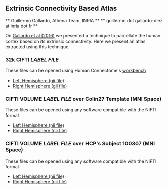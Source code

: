 ## Extrinsic Connectivity Based Atlas
** Guillermo Gallardo, Athena Team, INRIA **
** guillermo dot gallardo-diez at inria dot fr **

On [Gallardo et al (2016)](https://hal.archives-ouvertes.fr/hal-01358436/file/Gallardo.pdf) we presented a technique to parcellate the human cortex based on its extrinsic connectivity. Here we present an atlas extracted using this technique.

### 32k CIFTI *LABEL* _FILE_
These files can be opened using Human Connectome's [workbench](https://www.humanconnectome.org/software/connectome-workbench.html)

- [Left Hemisphere (gii file)](files/EC_atlas.L.32k.label.gii)
- [Right Hemisphere (gii file)](files/EC_atlas.L.32k.label.gii)

### CIFTI VOLUME *LABEL* _FILE_ over Colin27 Template (MNI Space)
These files can be opened using any software compatible with the NIFTI format

- [Left Hemisphere (nii file)](files/EC_atlas.L.colin27.label.nii)
- [Right Hemisphere (nii file)](files/EC_atlas.R.colin27.label.nii)

### CIFTI VOLUME *LABEL* _FILE_ over HCP's Subject 100307 (MNI Space)
These files can be opened using any software compatible with the NIFTI format

- [Left Hemisphere (nii file)](files/EC_atlas.L.100307.label.nii)
- [Right Hemisphere (nii file)](files/EC_atlas.R.100307.label.nii)
